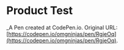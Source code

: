# Product Test 
 _A Pen created at CodePen.io. Original URL: [https://codepen.io/omgninjas/pen/RgjeOq](https://codepen.io/omgninjas/pen/RgjeOq).

 